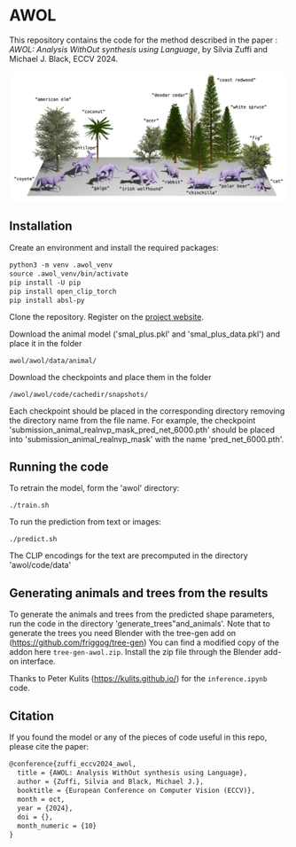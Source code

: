 # AWOL

This repository contains the code for the method described in the paper : _AWOL: Analysis WithOut synthesis using Language_, by Silvia Zuffi and Michael J. Black, ECCV 2024.

![teaser](./images/teaser.png)

## Installation
Create an environment and install the required packages:

```
python3 -m venv .awol_venv
source .awol_venv/bin/activate
pip install -U pip
pip install open_clip_torch
pip install absl-py
```

Clone the repository.
Register on the [project website](https://awol.is.tue.mpg.de).

Download the animal model ('smal_plus.pkl' and 'smal_plus_data.pkl') and place it in the folder
```
awol/awol/data/animal/
```
Download the checkpoints and place them in the folder
```
/awol/awol/code/cachedir/snapshots/
```
Each checkpoint should be placed in the corresponding directory removing the directory name from the file name. For example, the checkpoint 'submission_animal_realnvp_mask_pred_net_6000.pth' should be placed into 'submission_animal_realnvp_mask' with the name 'pred_net_6000.pth'.

## Running the code
To retrain the model, form the 'awol' directory:
```
./train.sh
```
To run the prediction from text or images:
```
./predict.sh
```
The CLIP encodings for the text are precomputed in the directory 'awol/code/data'

## Generating animals and trees from the results

To generate the animals and trees from the predicted shape parameters, run the code in the directory 'generate_trees"and_animals'. 
Note that to generate the trees you need Blender with the tree-gen add on (https://github.com/friggog/tree-gen)
You can find a modified copy of the addon here ```tree-gen-awol.zip```. Install the zip file through the Blender add-on interface.

Thanks to Peter Kulits (https://kulits.github.io/) for the ```inference.ipynb``` code.

## Citation

If you found the model or any of the pieces of code useful in this repo, please cite the paper:

```
@conference{zuffi_eccv2024_awol,
  title = {AWOL: Analysis WithOut synthesis using Language},
  author = {Zuffi, Silvia and Black, Michael J.},
  booktitle = {European Conference on Computer Vision (ECCV)},
  month = oct,
  year = {2024},
  doi = {},
  month_numeric = {10}
}
```
